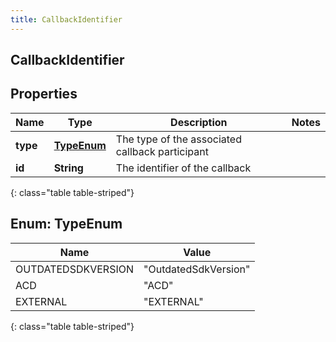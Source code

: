 ```yaml
---
title: CallbackIdentifier
---
```

## CallbackIdentifier


## Properties

| Name | Type | Description | Notes |
| ------------ | ------------- | ------------- | ------------- |
| **type** | [**TypeEnum**](#TypeEnum) | The type of the associated callback participant |  |
| **id** | **String** | The identifier of the callback |  |
{: class="table table-striped"}


<a name="TypeEnum"></a>

## Enum: TypeEnum

| Name | Value |
| ---- | ----- |
| OUTDATEDSDKVERSION | &quot;OutdatedSdkVersion&quot; |
| ACD | &quot;ACD&quot; |
| EXTERNAL | &quot;EXTERNAL&quot; |
{: class="table table-striped"}


